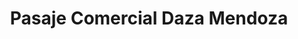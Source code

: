 ---
title: "Pasaje Comercial Daza Mendoza"
url: /la-concordia-santo-domingo-de-los-tsachilas/pasaje-comercial-daza-mendoza/
shop: centro comercial
---